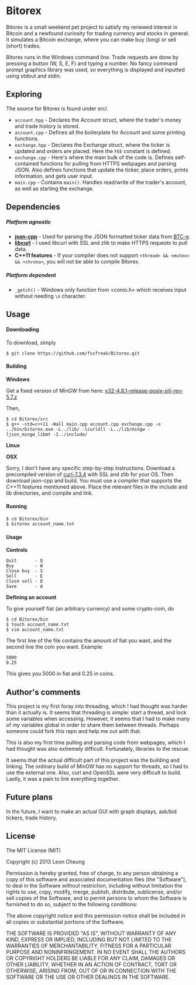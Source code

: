 Bitorex
=======

Bitorex is a small weekend pet project to satisfy my renewed interest in Bitcoin and a newfound curiosity for trading currency and stocks in general. It simulates a Bitcoin exchange, where you can make buy (long) or sell (short) trades.

Bitorex runs in the Windows command line. Trade requests are done by pressing a button (W, S, E, F) and typing a number. No fancy command prompt graphics library was used, so everything is displayed and inputted using stdout and stdin. 

## Exploring

The source for Bitorex is found under src/.
* ```account.hpp``` - Declares the Account struct, where the trader's money and trade history is stored.
* ```account.cpp``` - Defines all the boilerplate for Account and some printing functions.
* ```exchange.hpp``` - Declares the Exchange struct, where the ticker is updated and orders are placed. Here the `FEE` constant is defined.
* ```exchange.cpp``` - Here's where the main bulk of the code is. Defines self-contained functions for pulling from HTTPS webpages and parsing JSON. Also defines functions that update the ticker, place orders, prints information, and gets user input.
* ```main.cpp``` - Contains ```main()```. Handles read/write of the trader's account, as well as starting the exchange. 

## Dependencies
##### Platform agnostic
* **[json-cpp](https://github.com/mrtazz/json-cpp)** - Used for parsing the JSON formatted ticker data from [BTC-e](https://btc-e.com/api/3/ticker/btc_usd).
* **[libcurl](http://curl.haxx.se/libcurl/)** - I used libcurl with SSL and zlib to make HTTPS requests to pull data.
* **C++11 features** - If your compiler does not support ```<thread> && <mutex> && <chrono>```, you will not be able to compile Bitorex.

##### Platform dependent
* ```_getch()``` - Windows only function from <conio.h> which receives input without needing ```\n``` character.


## Usage
#### Downloading
To download, simply

	$ git clone https://github.com/fsxfreak/Bitorex.git

#### Building
**Windows**

Get a fixed version of MinGW from here: [x32-4.8.1-release-posix-sjlj-rev-5.7.z](http://sourceforge.net/projects/mingwbuilds/files/host-windows/releases/4.8.1/32-bit/threads-posix/sjlj/)

Then,

    $ cd Bitorex/src
    $ g++ -std=c++11 -Wall main.cpp account.cpp exchange.cpp -o ../bin/bitorex.exe -L../lib/ -lcurldll -L../lib/mingw -ljson_mingw_libmt -I../include/

**Linux**

**OSX**

Sorry, I don't have any specific step-by-step instructions. Download a precompiled version of [curl-7.3.4](http://curl.haxx.se/download.html) with SSL and zlib for your OS. Then download json-cpp and build. You must use a compiler that supports the C++11 features mentioned above. Place the relevant files in the include and lib directories, and compile and link.

#### Running

    $ cd Bitorex/bin
    $ bitorex account_name.txt

#### Usage

**Controls**
```
Quit       - Q
Buy        - W
Close buy  - S
Sell       - E
Close sell - D
Save	   - A
```
**Defining an account**

To give yourself fiat (an arbitrary currency) and some crypto-coin, do

    $ cd Bitorex/bin
    $ touch account_name.txt
    $ vim account_name.txt
    
The first line of the file contains the amount of fiat you want, and the second line the coin you want. Example:
```
5000
0.25
```
This gives you 5000 in fiat and 0.25 in coins.


## Author's comments
This project is my first foray into threading, which I had thought was harder than it actually is. It seems that threading is simple: start a thread, and lock some variables when accessing. However, it seems that I had to make many of my variables global in order to share them between threads. Perhaps someone could fork this repo and help me out with that.

This is also my first time pulling and parsing code from webpages, which I had thought was also extremely difficult. Fortunately, libraries to the rescue.

It seems that the actual difficult part of this project was the building and linking. The ordinary build of MinGW has no support for threads, so I had to use the external one. Also, curl and OpenSSL were very difficult to build. Lastly, it was a pain to link everything together.

## Future plans

In the future, I want to make an actual GUI with graph displays, ask/bid tickers, trade history.

## License

The MIT License (MIT)

Copyright (c) 2013 Leon Cheung

Permission is hereby granted, free of charge, to any person obtaining a copy
of this software and associated documentation files (the "Software"), to deal
in the Software without restriction, including without limitation the rights
to use, copy, modify, merge, publish, distribute, sublicense, and/or sell
copies of the Software, and to permit persons to whom the Software is
furnished to do so, subject to the following conditions:

The above copyright notice and this permission notice shall be included in
all copies or substantial portions of the Software.

THE SOFTWARE IS PROVIDED "AS IS", WITHOUT WARRANTY OF ANY KIND, EXPRESS OR
IMPLIED, INCLUDING BUT NOT LIMITED TO THE WARRANTIES OF MERCHANTABILITY,
FITNESS FOR A PARTICULAR PURPOSE AND NONINFRINGEMENT. IN NO EVENT SHALL THE
AUTHORS OR COPYRIGHT HOLDERS BE LIABLE FOR ANY CLAIM, DAMAGES OR OTHER
LIABILITY, WHETHER IN AN ACTION OF CONTRACT, TORT OR OTHERWISE, ARISING FROM,
OUT OF OR IN CONNECTION WITH THE SOFTWARE OR THE USE OR OTHER DEALINGS IN
THE SOFTWARE.
